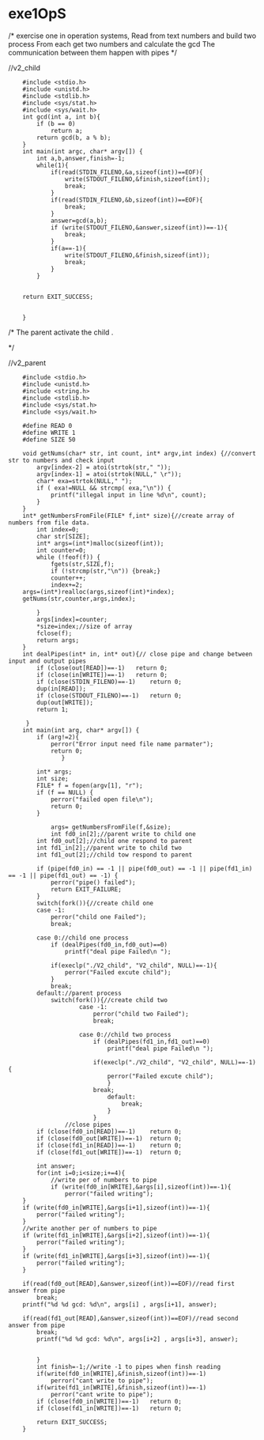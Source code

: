 # exe1OpS
/*
exercise one in operation systems,
Read from text numbers and build two process 
From each get two numbers and calculate the gcd 
The communication between them happen with pipes
*/

//v2_child



        #include <stdio.h>
        #include <unistd.h>
        #include <stdlib.h>
        #include <sys/stat.h>
        #include <sys/wait.h>
        int gcd(int a, int b){
	        if (b == 0)
		        return a;
	        return gcd(b, a % b);
        }
        int main(int argc, char* argv[]) {
	        int a,b,answer,finish=-1;
	        while(1){
		        if(read(STDIN_FILENO,&a,sizeof(int))==EOF){
			        write(STDOUT_FILENO,&finish,sizeof(int));
			        break;
		        }
		        if(read(STDIN_FILENO,&b,sizeof(int))==EOF){
			        break;
		        }
		        answer=gcd(a,b);
		        if (write(STDOUT_FILENO,&answer,sizeof(int))==-1){
			        break;
		        }
		        if(a==-1){
			        write(STDOUT_FILENO,&finish,sizeof(int));
		        	break;
		        }
	        }       


        return EXIT_SUCCESS;


        }
/* 
The parent activate the child .

*/

//v2_parent

        #include <stdio.h>
        #include <unistd.h>
        #include <string.h>
        #include <stdlib.h>
        #include <sys/stat.h>
        #include <sys/wait.h>

        #define READ 0
        #define WRITE 1
        #define SIZE 50

        void getNums(char* str, int count, int* argv,int index) {//convert str to numbers and check input
	        argv[index-2] = atoi(strtok(str," "));
	        argv[index-1] = atoi(strtok(NULL," \r"));
	        char* exa=strtok(NULL," ");
	        if ( exa!=NULL && strcmp( exa,"\n")) {
		        printf("illegal input in line %d\n", count);
        	}       
        }
        int* getNumbersFromFile(FILE* f,int* size){//create array of numbers from file data.
	        int index=0;
	        char str[SIZE];
	        int* args=(int*)malloc(sizeof(int));
	        int counter=0;
        	while (!feof(f)) {
	        	fgets(str,SIZE,f);
		        if (!strcmp(str,"\n")) {break;}
		        counter++;
		        index+=2;
		args=(int*)realloc(args,sizeof(int)*index);
		getNums(str,counter,args,index);

	        }
	        args[index]=counter;
	        *size=index;//size of array
	        fclose(f);
	        return args;
        }
        int dealPipes(int* in, int* out){// close pipe and change between input and output pipes
        	if (close(out[READ])==-1)	return 0;
        	if (close(in[WRITE])==-1)	return 0;
        	if (close(STDIN_FILENO)==-1)	return 0;
        	dup(in[READ]);
        	if (close(STDOUT_FILENO)==-1)	return 0;
        	dup(out[WRITE]);
        	return 1;

         }
        int main(int arg, char* argv[]) {
        	if (arg!=2){
        	   	perror("Error input need file name parmater");
	        	return 0;
	        	   }

        	int* args;
        	int size;
        	FILE* f = fopen(argv[1], "r");
        	if (f == NULL) {
        		perror("failed open file\n");
        		return 0;
        	}

               	args= getNumbersFromFile(f,&size);
                int fd0_in[2];//parent write to child one
	        int fd0_out[2];//child one respond to parent
        	int fd1_in[2];//parent write to child two
        	int fd1_out[2];//child tow respond to parent
        
        	if (pipe(fd0_in) == -1 || pipe(fd0_out) == -1 || pipe(fd1_in) == -1 || pipe(fd1_out) == -1) {
        		perror("pipe() failed");
        		return EXIT_FAILURE;
        	}
        	switch(fork()){//create child one 
        	case -1:
        		perror("child one Failed");
        		break;

        	case 0://child one process
	        	if (dealPipes(fd0_in,fd0_out)==0)
	        		printf("deal pipe Failed\n ");
			
	        	if(execlp("./V2_child", "V2_child", NULL)==-1){
	        		perror("Failed excute child");
	        	}
	        	break;
        	default://parent process
	        	switch(fork()){//create child two 
	                 	case -1:
		                	perror("child two Failed");
		                	break;

		                case 0://child two process
	                		if (dealPipes(fd1_in,fd1_out)==0) 
		                		printf("deal pipe Failed\n ");
				
		                	if(execlp("./V2_child", "V2_child", NULL)==-1){
		                		perror("Failed excute child");
	                        	}
                			break;
		                        default:
	                        		break;
	                        	}
	                        }
	                //close pipes
	        if (close(fd0_in[READ])==-1)	return 0;
	        if (close(fd0_out[WRITE])==-1)	return 0;
	        if (close(fd1_in[READ])==-1)	return 0;
	        if (close(fd1_out[WRITE])==-1)	return 0;
	
	        int answer;
	        for(int i=0;i<size;i+=4){
	        	//write per of numbers to pipe
	        	if (write(fd0_in[WRITE],&args[i],sizeof(int))==-1){
	        		perror("failed writing");
		}
		if (write(fd0_in[WRITE],&args[i+1],sizeof(int))==-1){
			perror("failed writing");
		}
		//write another per of numbers to pipe
		if (write(fd1_in[WRITE],&args[i+2],sizeof(int))==-1){
			perror("failed writing");
		}
		if (write(fd1_in[WRITE],&args[i+3],sizeof(int))==-1){
			perror("failed writing");
		}

		if(read(fd0_out[READ],&answer,sizeof(int))==EOF)//read first answer from pipe
			break;
		printf("%d %d gcd: %d\n", args[i] , args[i+1], answer);

		if(read(fd1_out[READ],&answer,sizeof(int))==EOF)//read second answer from pipe
			break;
	        printf("%d %d gcd: %d\n", args[i+2] , args[i+3], answer);


	        }
        	int finish=-1;//write -1 to pipes when finsh reading 
        	if(write(fd0_in[WRITE],&finish,sizeof(int))==-1)
        		perror("cant write to pipe");
        	if(write(fd1_in[WRITE],&finish,sizeof(int))==-1)
	        	perror("cant write to pipe");
        	if (close(fd0_in[WRITE])==-1)	return 0;
	        if (close(fd1_in[WRITE])==-1)	return 0;
	
	        return EXIT_SUCCESS;
        }

